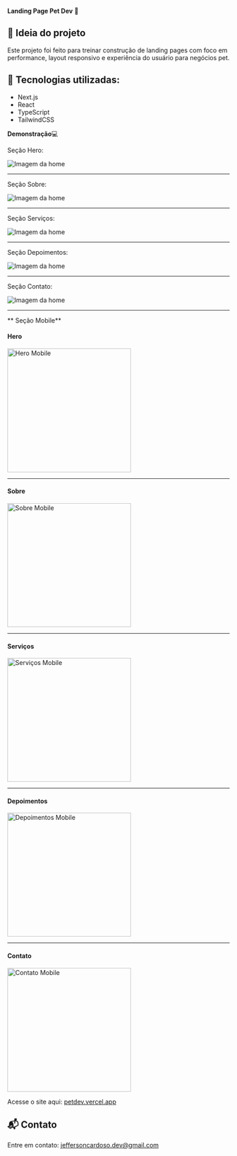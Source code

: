 **Landing Page Pet Dev** 🐾

## 🧠 Ideia do projeto

Este projeto foi feito para treinar construção de landing pages com foco em performance, layout responsivo e experiência do usuário para negócios pet.



## 🚀 Tecnologias utilizadas:

- Next.js
- React
- TypeScript
- TailwindCSS

**Demonstração**💻 

Seção Hero:

![Imagem da home](./public/hero-web.png)


_____________________________________________

Seção Sobre:

![Imagem da home](./public/sobre-web.png)


_____________________________________________


Seção Serviços:

![Imagem da home](./public/servicos-web.png)


_____________________________________________


Seção Depoimentos:

![Imagem da home](./public/depoimentos-web.png)


_____________________________________________



Seção Contato:

![Imagem da home](./public/contato-web.png)


_____________________________________________



** Seção Mobile**

<h4>Hero</h4>
<img src="./public/hero-mob.png" alt="Hero Mobile" width="280" />

<hr />

<h4>Sobre</h4>
<img src="./public/sobre-mob.png" alt="Sobre Mobile" width="280" />

<hr />

<h4>Serviços</h4>
<img src="./public/servicos-mob.png" alt="Serviços Mobile" width="280" />

<hr />

<h4>Depoimentos</h4>
<img src="./public/depoimentos-mob.png" alt="Depoimentos Mobile" width="280" />

<hr />

<h4>Contato</h4>
<img src="./public/contato-mob.png" alt="Contato Mobile" width="280" />





Acesse o site aqui: [petdev.vercel.app](https://landing-page-pet-dev.vercel.app/)


## 📬 Contato

Entre em contato: jeffersoncardoso.dev@gmail.com



